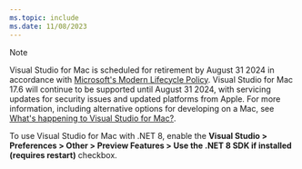 ```yaml
---
ms.topic: include
ms.date: 11/08/2023
---
```


> [!NOTE]
> Visual Studio for Mac is scheduled for retirement by August 31 2024 in accordance with [Microsoft's Modern Lifecycle Policy](/lifecycle/policies/modern). Visual Studio for Mac 17.6 will continue to be supported until August 31 2024, with servicing updates for security issues and updated platforms from Apple. For more information, including alternative options for developing on a Mac, see [What's happening to Visual Studio for Mac?](/visualstudio/mac/what-happened-to-vs-for-mac).
>
> To use Visual Studio for Mac with .NET 8, enable the **Visual Studio > Preferences > Other > Preview Features > Use the .NET 8 SDK if installed (requires restart)** checkbox.
